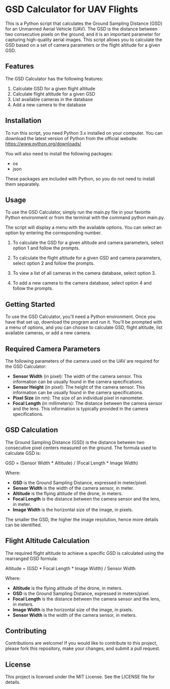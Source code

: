 # GSD Calculator for UAV Flights
This is a Python script that calculates the Ground Sampling Distance (GSD) for an Unmanned Aerial Vehicle (UAV). The GSD is the distance between two consecutive pixels on the ground, and it is an important parameter for capturing high-quality aerial images. This script allows you to calculate the GSD based on a set of camera parameters or the flight altitude for a given GSD.

## Features
The GSD Calculator has the following features:

1. Calculate GSD for a given flight altitude
2. Calculate flight altitude for a given GSD
3. List available cameras in the database
4. Add a new camera to the database
   
## Installation
To run this script, you need Python 3.x installed on your computer. You can download the latest version of Python from the official website: https://www.python.org/downloads/

You will also need to install the following packages:

* os
* json
  
These packages are included with Python, so you do not need to install them separately.

## Usage
To use the GSD Calculator, simply run the main.py file in your favorite Python environment or from the terminal with the command python main.py.

The script will display a menu with the available options. You can select an option by entering the corresponding number.

1. To calculate the GSD for a given altitude and camera parameters, select option 1 and follow the prompts.

2. To calculate the flight altitude for a given GSD and camera parameters, select option 2 and follow the prompts.

3. To view a list of all cameras in the camera database, select option 3.

4. To add a new camera to the camera database, select option 4 and follow the prompts.

## Getting Started

To use the GSD Calculator, you'll need a Python environment. Once you have that set up, download the program and run it. You'll be prompted with a menu of options, and you can choose to calculate GSD, flight altitude, list available cameras, or add a new camera.

## Required Camera Parameters
The following parameters of the camera used on the UAV are required for the GSD Calculator:

* **Sensor Width** (in pixel): The width of the camera sensor. This information can be usually found in the camera specifications.
* **Sensor Height** (in pixel): The height of the camera sensor. This information can be usually found in the camera specifications.
* **Pixel Size** (in nm): The size of an individual pixel in nanometer.
* **Focal Length** (in millimeters): The distance between the camera sensor and the lens. This information is typically provided in the camera specifications.

## GSD Calculation

The Ground Sampling Distance (GSD) is the distance between two consecutive pixel centers measured on the ground. The formula used to calculate GSD is:

GSD = (Sensor Width * Altitude) / (Focal Length * Image Width)


Where:

- **GSD** is the Ground Sampling Distance, expressed in meter/pixel.
- **Sensor Width** is the width of the camera sensor, in meter.
- **Altitude** is the flying altitude of the drone, in meters.
- **Focal Length** is the distance between the camera sensor and the lens, in meter.
- **Image Width** is the horizontal size of the image, in pixels.

The smaller the GSD, the higher the image resolution, hence more details can be identified.

## Flight Altitude Calculation

The required flight altitude to achieve a specific GSD is calculated using the rearranged GSD formula:

Altitude = (GSD * Focal Length * Image Width) / Sensor Width


Where:

- **Altitude** is the flying altitude of the drone, in meters.
- **GSD** is the Ground Sampling Distance, expressed in meters/pixel.
- **Focal Length** is the distance between the camera sensor and the lens, in meters.
- **Image Width** is the horizontal size of the image, in pixels.
- **Sensor Width** is the width of the camera sensor, in meters.


## Contributing

Contributions are welcome! If you would like to contribute to this project, please fork this repository, make your changes, and submit a pull request.

## License
This project is licensed under the MIT License. See the LICENSE file for details.